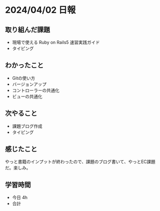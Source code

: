 # 2024/04/02 日報

## 取り組んだ課題
- 現場で使える Ruby on Rails5 速習実践ガイド
- タイピング

## わかったこと
- Gitの使い方
- バージョンアップ
- コントローラーの共通化
- ビューの共通化

## 次やること
- 課題ブログ作成
- タイピング

## 感じたこと
やっと書籍のインプットが終わったので、課題のブログ書いて、やっとEC課題だ。楽しみ。

## 学習時間
- 今日 4h
- 合計　
